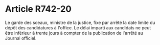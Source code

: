 # Article R742-20

Le garde des sceaux, ministre de la justice, fixe par arrêté la date limite du dépôt des candidatures à l'office. Le délai imparti aux candidats ne peut être inférieur à trente jours à compter de la publication de l'arrêté au Journal officiel.